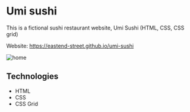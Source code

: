 # Umi sushi
This is a fictional sushi restaurant website, Umi Sushi (HTML, CSS, CSS grid)

Website: https://eastend-street.github.io/umi-sushi

![home](https://user-images.githubusercontent.com/43656115/63991801-fd4f0000-ca9d-11e9-9f73-2ab1250a70f6.png)

## Technologies
- HTML
- CSS
- CSS Grid
